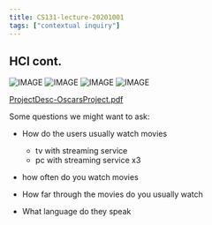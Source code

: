 ```yaml
---
title: CS131-lecture-20201001
tags: ["contextual inquiry"]
---
```


## HCI cont.

![IMAGE](/notes/F6FC02E5A872326CE261311C309243F9.jpg)
![IMAGE](/notes/C283022F764BA0BC3DEEF1287CEA8EF5.jpg)
![IMAGE](/notes/71A92D4577AD5F59CFA5410F55FE821B.jpg)
![IMAGE](/notes/C4D1147D22CB934BC58E42476A2F1FB1.jpg)

[ProjectDesc-OscarsProject.pdf](/notes/88441B48D1A231EBDB4C4E3CF290AE12.pdf)

Some questions we might want to ask:

- How do the users usually watch movies
  - tv with streaming service
  - pc with streaming service x3
- how often do you watch movies
 
- How far through the movies do you usually watch

- What language do they speak
